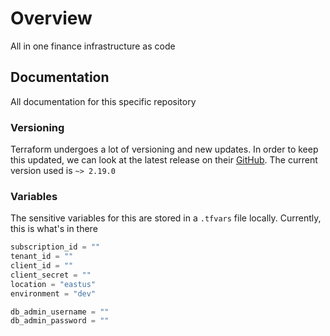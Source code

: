 # Overview

All in one finance infrastructure as code

## Documentation

All documentation for this specific repository

### Versioning

Terraform undergoes a lot of versioning and new updates. In order to keep this updated, we can look at the latest release on their [GitHub](https://github.com/terraform-providers/terraform-provider-azurerm). The current version used is `~> 2.19.0`

### Variables

The sensitive variables for this are stored in a `.tfvars` file locally. Currently, this is what's in there

```terraform
subscription_id = ""
tenant_id = ""
client_id = ""
client_secret = ""
location = "eastus"
environment = "dev"

db_admin_username = ""
db_admin_password = ""
```

